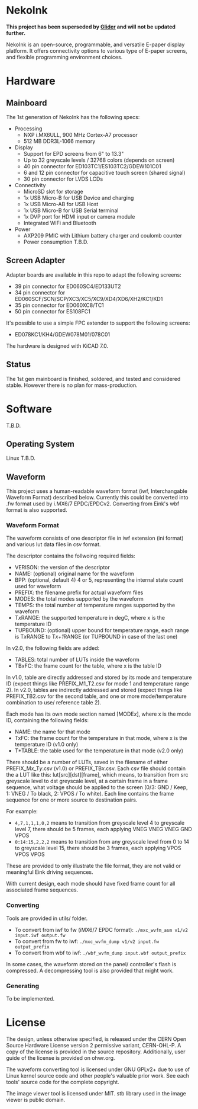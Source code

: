 NekoInk
=======

**This project has been superseded by [Glider](https://gitlab.com/zephray/glider) and will not be updated further.**

NekoInk is an open-source, programmable, and versatile E-paper display platform. It offers connectivity options to various type of E-paper screens, and flexible programming environment choices.

# Hardware

## Mainboard

The 1st generation of NekoInk has the following specs:

* Processing
    - NXP i.MX6ULL, 900 MHz Cortex-A7 processor
    - 512 MB DDR3L-1066 memory
* Display
    - Support for EPD screens from 6" to 13.3"
    - Up to 32 greyscale levels / 32768 colors (depends on screen)
    - 40 pin connector for ED103TC1/ES103TC2/GDEW101C01
    - 6 and 12 pin connector for capacitive touch screen (shared signal)
    - 30 pin connector for LVDS LCDs
* Connectivity
    - MicroSD slot for storage
    - 1x USB Micro-B for USB Device and charging
    - 1x USB Micro-AB for USB Host
    - 1x USB Micro-B for USB Serial terminal
    - 1x DVP port for HDMI input or camera module
    - Integrated WiFi and Bluetooth
* Power
    - AXP209 PMIC with Lithium battery charger and coulomb counter
    - Power consumption T.B.D.

## Screen Adapter

Adapter boards are available in this repo to adapt the following screens:

* 39 pin connector for ED060SC4/ED133UT2
* 34 pin connector for ED060SCF/SCN/SCP/XC3/XC5/XC9/XD4/XD6/XH2/KC1/KD1
* 35 pin connector for ED060XC8/TC1
* 50 pin connector for ES108FC1

It's possible to use a simple FPC extender to support the following screens:

* ED078KC1/KH4/GDEW078M01/078C01

The hardware is designed with KiCAD 7.0.

## Status

The 1st gen mainboard is finished, soldered, and tested and considered stable. However there is no plan for mass-production.

# Software

T.B.D.

## Operating System

Linux T.B.D.

## Waveform

This project uses a human-readable waveform format (iwf, Interchangable Waveform Format) described below. Currently this could be converted into .fw format used by i.MX6/7 EPDC/EPDCv2. Converting from Eink's wbf format is also supported.

### Waveform Format

The waveform consists of one descriptor file in iwf extension (ini format) and various lut data files in csv format.

The descriptor contains the follwoing required fields:

* VERISON: the version of the descriptor
* NAME: (optional) original name for the waveform
* BPP: (optional, default 4) 4 or 5, representing the internal state count used for waveform
* PREFIX: the filename prefix for actual waveform files
* MODES: the total modes supported by the waveform
* TEMPS: the total number of temperature ranges supported by the waveform
* T*x*RANGE: the supported temperature in degC, where x is the temperature ID
* TUPBOUND: (optional) upper bound for temperature range, each range is T*x*RANGE to T*x+1*RANGE (or TUPBOUND in case of the last one)

In v2.0, the following fields are added:

* TABLES: total number of LUTs inside the waveform
* TB*x*FC: the frame count for the table, where x is the table ID

In v1.0, table are directly addressed and stored by its mode and temperature ID (expect things like PREFIX_M1_T2.csv for mode 1 and temperature range 2). In v2.0, tables are indirectly addressed and stored (expect things like PREFIX_TB2.csv for the second table, and one or more mode/temperature combination to use/ reference table 2).

Each mode has its own mode section named \[MODE*x*\], where x is the mode ID, containing the following fields:

* NAME: the name for that mode
* TxFC: the frame count for the temperature in that mode, where x is the temperature ID (v1.0 only)
* T*TABLE: the table used for the temperature in that mode (v2.0 only)

There should be a number of LUTs, saved in the filename of either PREFIX_M*x*_T*y*.csv (v1.0) or PREFIX_TB*x*.csv. Each csv file should contain the a LUT like this: lut\[src\]\[dst\]\[frame\], which means, to transition from src greyscale level to dst greyscale level, at a certain frame in a frame sequence, what voltage should be applied to the screen (0/3: GND / Keep, 1: VNEG / To black, 2: VPOS / To white). Each line contains the frame sequence for one or more source to destination pairs.

For example:

* ```4,7,1,1,1,0,2``` means to transition from greyscale level 4 to greyscale level 7, there should be 5 frames, each applying VNEG VNEG VNEG GND VPOS
* ```0:14:15,2,2,2``` means to transition from any greyscale level from 0 to 14 to greyscale level 15, there should be 3 frames, each applying VPOS VPOS VPOS

These are provided to only illustrate the file format, they are not valid or meaningful Eink driving sequences.

With current design, each mode should have fixed frame count for all associated frame sequences.

### Converting

Tools are provided in utils/ folder.

* To convert from iwf to fw (iMX6/7 EPDC format): ```./mxc_wvfm_asm v1/v2 input.iwf output.fw``` 
* To convert from fw to iwf: ```./mxc_wvfm_dump v1/v2 input.fw output_prefix```
* To convert from wbf to iwf: ```./wbf_wvfm_dump input.wbf output_prefix```

In some cases, the waveform stored on the panel/ controller's flash is compressed. A decompressing tool is also provided that might work.

### Generating

To be implemented.

# License

The design, unless otherwise specified, is released under the CERN Open Source Hardware License version 2 permissive variant, CERN-OHL-P. A copy of the license is provided in the source repository. Additionally, user guide of the license is provided on ohwr.org.

The waveform converting tool is licensed under GNU GPLv2+ due to use of Linux kernel source code and other people's valuable prior work. See each tools' source code for the complete copyright.

The image viewer tool is licensed under MIT. stb library used in the image viewer is public domain.
